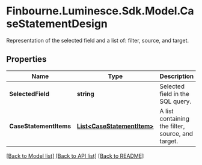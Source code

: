 # Finbourne.Luminesce.Sdk.Model.CaseStatementDesign
Representation of the selected field and a list of: filter, source, and target.

## Properties

Name | Type | Description | Notes
------------ | ------------- | ------------- | -------------
**SelectedField** | **string** | Selected field in the SQL query. | [optional] 
**CaseStatementItems** | [**List&lt;CaseStatementItem&gt;**](CaseStatementItem.md) | A list containing the filter, source, and target. | [optional] 

[[Back to Model list]](../README.md#documentation-for-models) [[Back to API list]](../README.md#documentation-for-api-endpoints) [[Back to README]](../README.md)

